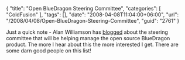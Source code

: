 {
	"title": "Open BlueDragon Steering Committee",
	"categories": [
		"ColdFusion"
	],
	"tags": [],
	"date": "2008-04-08T11:04:00+06:00",
	"url": "/2008/04/08/Open-BlueDragon-Steering-Committee",
	"guid": "2761"
}

Just a quick note - Alan Williamson has <a href="http://alan.blog-city.com/bluedragon_steering_committee.htm">blogged</a> about the steering committee that will be helping manage the open source BlueDragon product. The more I hear about this the more interested I get. There are some darn good people on this list!